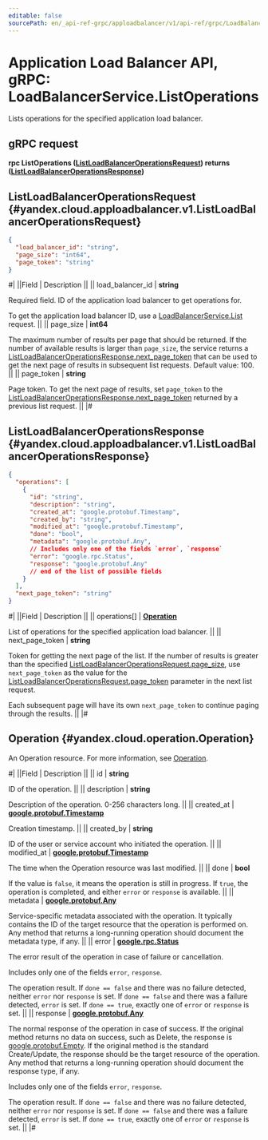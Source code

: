 ```yaml
---
editable: false
sourcePath: en/_api-ref-grpc/apploadbalancer/v1/api-ref/grpc/LoadBalancer/listOperations.md
---
```


# Application Load Balancer API, gRPC: LoadBalancerService.ListOperations

Lists operations for the specified application load balancer.

## gRPC request

**rpc ListOperations ([ListLoadBalancerOperationsRequest](#yandex.cloud.apploadbalancer.v1.ListLoadBalancerOperationsRequest)) returns ([ListLoadBalancerOperationsResponse](#yandex.cloud.apploadbalancer.v1.ListLoadBalancerOperationsResponse))**

## ListLoadBalancerOperationsRequest {#yandex.cloud.apploadbalancer.v1.ListLoadBalancerOperationsRequest}

```json
{
  "load_balancer_id": "string",
  "page_size": "int64",
  "page_token": "string"
}
```

#|
||Field | Description ||
|| load_balancer_id | **string**

Required field. ID of the application load balancer to get operations for.

To get the application load balancer ID, use a [LoadBalancerService.List](/docs/application-load-balancer/api-ref/grpc/LoadBalancer/list#List) request. ||
|| page_size | **int64**

The maximum number of results per page that should be returned. If the number of available
results is larger than `page_size`, the service returns a [ListLoadBalancerOperationsResponse.next_page_token](#yandex.cloud.apploadbalancer.v1.ListLoadBalancerOperationsResponse)
that can be used to get the next page of results in subsequent list requests.
Default value: 100. ||
|| page_token | **string**

Page token. To get the next page of results, set `page_token` to the
[ListLoadBalancerOperationsResponse.next_page_token](#yandex.cloud.apploadbalancer.v1.ListLoadBalancerOperationsResponse) returned by a previous list request. ||
|#

## ListLoadBalancerOperationsResponse {#yandex.cloud.apploadbalancer.v1.ListLoadBalancerOperationsResponse}

```json
{
  "operations": [
    {
      "id": "string",
      "description": "string",
      "created_at": "google.protobuf.Timestamp",
      "created_by": "string",
      "modified_at": "google.protobuf.Timestamp",
      "done": "bool",
      "metadata": "google.protobuf.Any",
      // Includes only one of the fields `error`, `response`
      "error": "google.rpc.Status",
      "response": "google.protobuf.Any"
      // end of the list of possible fields
    }
  ],
  "next_page_token": "string"
}
```

#|
||Field | Description ||
|| operations[] | **[Operation](#yandex.cloud.operation.Operation)**

List of operations for the specified application load balancer. ||
|| next_page_token | **string**

Token for getting the next page of the list. If the number of results is greater than
the specified [ListLoadBalancerOperationsRequest.page_size](#yandex.cloud.apploadbalancer.v1.ListLoadBalancerOperationsRequest), use `next_page_token` as the value
for the [ListLoadBalancerOperationsRequest.page_token](#yandex.cloud.apploadbalancer.v1.ListLoadBalancerOperationsRequest) parameter in the next list request.

Each subsequent page will have its own `next_page_token` to continue paging through the results. ||
|#

## Operation {#yandex.cloud.operation.Operation}

An Operation resource. For more information, see [Operation](/docs/api-design-guide/concepts/operation).

#|
||Field | Description ||
|| id | **string**

ID of the operation. ||
|| description | **string**

Description of the operation. 0-256 characters long. ||
|| created_at | **[google.protobuf.Timestamp](https://developers.google.com/protocol-buffers/docs/reference/google.protobuf#timestamp)**

Creation timestamp. ||
|| created_by | **string**

ID of the user or service account who initiated the operation. ||
|| modified_at | **[google.protobuf.Timestamp](https://developers.google.com/protocol-buffers/docs/reference/google.protobuf#timestamp)**

The time when the Operation resource was last modified. ||
|| done | **bool**

If the value is `false`, it means the operation is still in progress.
If `true`, the operation is completed, and either `error` or `response` is available. ||
|| metadata | **[google.protobuf.Any](https://developers.google.com/protocol-buffers/docs/proto3#any)**

Service-specific metadata associated with the operation.
It typically contains the ID of the target resource that the operation is performed on.
Any method that returns a long-running operation should document the metadata type, if any. ||
|| error | **[google.rpc.Status](https://cloud.google.com/tasks/docs/reference/rpc/google.rpc#status)**

The error result of the operation in case of failure or cancellation.

Includes only one of the fields `error`, `response`.

The operation result.
If `done == false` and there was no failure detected, neither `error` nor `response` is set.
If `done == false` and there was a failure detected, `error` is set.
If `done == true`, exactly one of `error` or `response` is set. ||
|| response | **[google.protobuf.Any](https://developers.google.com/protocol-buffers/docs/proto3#any)**

The normal response of the operation in case of success.
If the original method returns no data on success, such as Delete,
the response is [google.protobuf.Empty](https://developers.google.com/protocol-buffers/docs/reference/google.protobuf#google.protobuf.Empty).
If the original method is the standard Create/Update,
the response should be the target resource of the operation.
Any method that returns a long-running operation should document the response type, if any.

Includes only one of the fields `error`, `response`.

The operation result.
If `done == false` and there was no failure detected, neither `error` nor `response` is set.
If `done == false` and there was a failure detected, `error` is set.
If `done == true`, exactly one of `error` or `response` is set. ||
|#